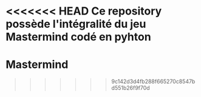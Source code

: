 <<<<<<< HEAD
Ce repository possède l'intégralité du jeu Mastermind codé en pyhton 
=======
# Mastermind
>>>>>>> 9c142d3d4fb288f665270c8547bd551b26f9f70d

